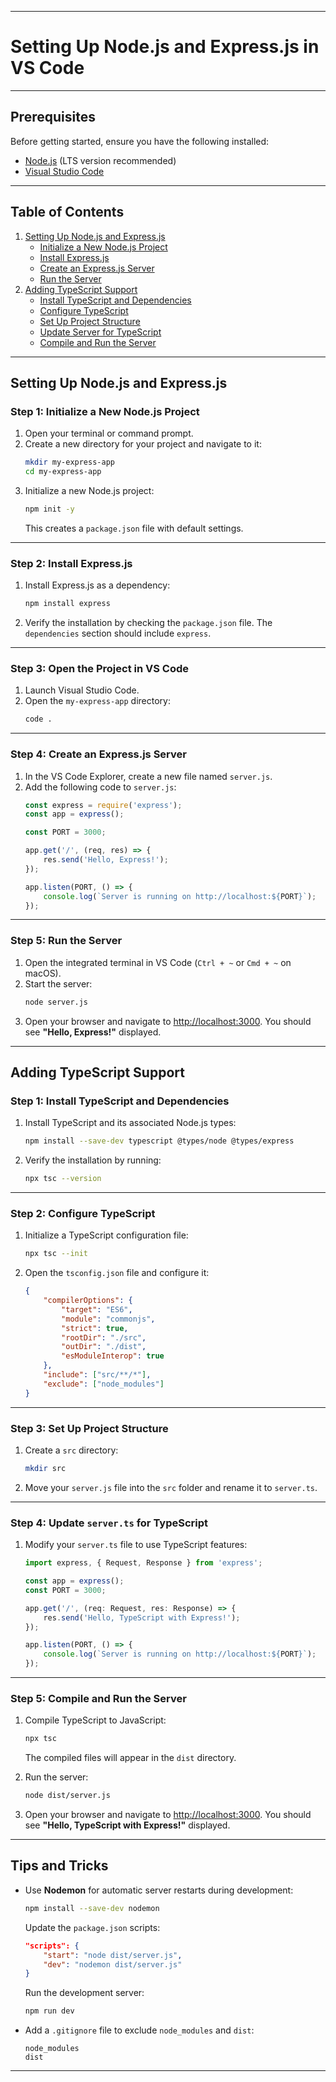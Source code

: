 
---

# Setting Up Node.js and Express.js in VS Code


---

## Prerequisites
Before getting started, ensure you have the following installed:
- [Node.js](https://nodejs.org/) (LTS version recommended)
- [Visual Studio Code](https://code.visualstudio.com/)

---

## Table of Contents
1. [Setting Up Node.js and Express.js](#setting-up-nodejs-and-expressjs)
    - [Initialize a New Node.js Project](#step-1-initialize-a-new-nodejs-project)
    - [Install Express.js](#step-2-install-expressjs)
    - [Create an Express.js Server](#step-4-create-an-expressjs-server)
    - [Run the Server](#step-5-run-the-server)
2. [Adding TypeScript Support](#adding-typescript-support)
    - [Install TypeScript and Dependencies](#step-1-install-typescript-and-dependencies)
    - [Configure TypeScript](#step-2-configure-typescript)
    - [Set Up Project Structure](#step-3-set-up-project-structure)
    - [Update Server for TypeScript](#step-4-update-serverts-for-typescript)
    - [Compile and Run the Server](#step-5-compile-and-run-the-server)

---

## Setting Up Node.js and Express.js

### Step 1: Initialize a New Node.js Project
1. Open your terminal or command prompt.
2. Create a new directory for your project and navigate to it:
   ```bash
   mkdir my-express-app
   cd my-express-app
   ```
3. Initialize a new Node.js project:
   ```bash
   npm init -y
   ```
   This creates a `package.json` file with default settings.

---

### Step 2: Install Express.js
1. Install Express.js as a dependency:
   ```bash
   npm install express
   ```
2. Verify the installation by checking the `package.json` file. The `dependencies` section should include `express`.

---

### Step 3: Open the Project in VS Code
1. Launch Visual Studio Code.
2. Open the `my-express-app` directory:
   ```bash
   code .
   ```

---

### Step 4: Create an Express.js Server
1. In the VS Code Explorer, create a new file named `server.js`.
2. Add the following code to `server.js`:
   ```javascript
   const express = require('express');
   const app = express();

   const PORT = 3000;

   app.get('/', (req, res) => {
       res.send('Hello, Express!');
   });

   app.listen(PORT, () => {
       console.log(`Server is running on http://localhost:${PORT}`);
   });
   ```

---

### Step 5: Run the Server
1. Open the integrated terminal in VS Code (`Ctrl + ~` or `Cmd + ~` on macOS).
2. Start the server:
   ```bash
   node server.js
   ```
3. Open your browser and navigate to [http://localhost:3000](http://localhost:3000). You should see **"Hello, Express!"** displayed.

---

## Adding TypeScript Support

### Step 1: Install TypeScript and Dependencies
1. Install TypeScript and its associated Node.js types:
   ```bash
   npm install --save-dev typescript @types/node @types/express
   ```

2. Verify the installation by running:
   ```bash
   npx tsc --version
   ```

---

### Step 2: Configure TypeScript
1. Initialize a TypeScript configuration file:
   ```bash
   npx tsc --init
   ```

2. Open the `tsconfig.json` file and configure it:
   ```json
   {
       "compilerOptions": {
           "target": "ES6",
           "module": "commonjs",
           "strict": true,
           "rootDir": "./src",
           "outDir": "./dist",
           "esModuleInterop": true
       },
       "include": ["src/**/*"],
       "exclude": ["node_modules"]
   }
   ```

---

### Step 3: Set Up Project Structure
1. Create a `src` directory:
   ```bash
   mkdir src
   ```
2. Move your `server.js` file into the `src` folder and rename it to `server.ts`.

---

### Step 4: Update `server.ts` for TypeScript
1. Modify your `server.ts` file to use TypeScript features:
   ```typescript
   import express, { Request, Response } from 'express';

   const app = express();
   const PORT = 3000;

   app.get('/', (req: Request, res: Response) => {
       res.send('Hello, TypeScript with Express!');
   });

   app.listen(PORT, () => {
       console.log(`Server is running on http://localhost:${PORT}`);
   });
   ```

---

### Step 5: Compile and Run the Server
1. Compile TypeScript to JavaScript:
   ```bash
   npx tsc
   ```
   The compiled files will appear in the `dist` directory.

2. Run the server:
   ```bash
   node dist/server.js
   ```

3. Open your browser and navigate to [http://localhost:3000](http://localhost:3000). You should see **"Hello, TypeScript with Express!"** displayed.

---

## Tips and Tricks
- Use **Nodemon** for automatic server restarts during development:
  ```bash
  npm install --save-dev nodemon
  ```
  Update the `package.json` scripts:
  ```json
  "scripts": {
      "start": "node dist/server.js",
      "dev": "nodemon dist/server.js"
  }
  ```
  Run the development server:
  ```bash
  npm run dev
  ```

- Add a `.gitignore` file to exclude `node_modules` and `dist`:
  ```
  node_modules
  dist
  ```

---

